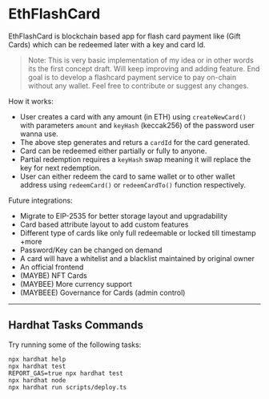 # EthFlashCard

EthFlashCard is blockchain based app for flash card payment like (Gift Cards) which can be redeemed later with a key and card Id.

> Note: This is very basic implementation of my idea or in other words its the first concept draft. Will keep improving and adding feature. End goal is to develop a flashcard payment service to pay on-chain without any wallet. Feel free to contribute or suggest any changes.


How it works:
- User creates a card with any amount (in ETH) using `createNewCard()` with parameters `amount` and `keyHash` (keccak256) of the password user wanna use.
- The above step generates and returs a `cardId` for the card generated.
- Card can be redeemed either partially or fully to anyone.
- Partial redemption requires a `keyHash` swap meaning it will replace the key for next redemption.
- User can either redeem the card to same wallet or to other wallet address using `redeemCard()` or `redeemCardTo()` function respectively.

Future integrations:
- Migrate to EIP-2535 for better storage layout and upgradability
- Card based attribute layout to add custom features
- Different type of cards like only full redeemable or locked till timestamp +more
- Password/Key can be changed on demand
- A card will have a whitelist and a blacklist maintained by original owner
- An official frontend
- (MAYBE) NFT Cards
- (MAYBEE) More currency support
- (MAYBEEE) Governance for Cards (admin control)


---

## Hardhat Tasks Commands

Try running some of the following tasks:

```shell
npx hardhat help
npx hardhat test
REPORT_GAS=true npx hardhat test
npx hardhat node
npx hardhat run scripts/deploy.ts
```
